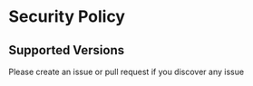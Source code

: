 # Security Policy

## Supported Versions

Please create an issue or pull request if you discover any issue

